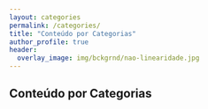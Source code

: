 ```yaml
---
layout: categories
permalink: /categories/
title: "Conteúdo por Categorias"
author_profile: true
header:
  overlay_image: img/bckgrnd/nao-linearidade.jpg
---
```

## Conteúdo por Categorias
